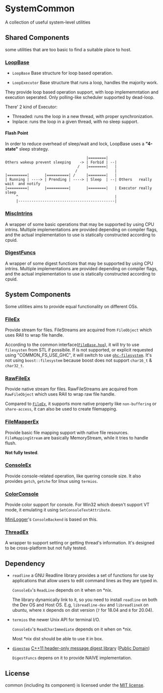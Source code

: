 # SystemCommon

A collection of useful system-level utilities

## Shared Components

some utilities that are too basic to find a suitable place to host.

### [LoopBase](./LoopBase.h)

* `LoopBase`    Base structure for loop based operation.

* `LoopExecutor`    Base structure that runs a loop, handles the majority work.

They provide loop based operation support, with loop implememntation and execution seperated. Only polling-like scheduler supported by dead-loop.

There' 2 kind of Executor:

* Threaded: runs the loop in a new thread, with proper synchronization.
* Inplace:  runs the loop in a given thread, with no sleep support.

#### Flash Point

In order to reduce overhead of sleep/wait and lock, LoopBase uses a **"4-state"** sleep strategy.

```
                                     |========|
Others wakeup prevent sleeping    -> | Forbid | --|
                                 /   |========|   |
                                /                 |
|=========|       |==========| /     |========|   |
| Running | ----> | Prending | ----> | Sleep  | --| Others   really wait  and notify
|=========|       |==========|       |========|   | Executor really sleep
     ^                                            |
     |--------------------------------------------|
```

### [MiscIntrins](./MiscIntrins.h)

A wrapper of some basic operations that may be supported by using CPU intrins. Multiple implementations are provided depending on compiler flags, and the actual implementation to use is statically constructed according to cpuid.

### [DigestFuncs](./MiscIntrins.h)

A wrapper of some digest functions that may be supported by using CPU intrins. Multiple implementations are provided depending on compiler flags, and the actual implementation to use is statically constructed according to cpuid.

## System Components

Some utilities aims to provide equal functionality on different OSs.

### [FileEx](./FileEx.h)

Provide stream for files. FileStreams are acquired from `FileObject` which uses RAII to wrap file handle.

According to the common interface([`FileBase.hpp`](../common/FileBase.hpp)), it will try to use `filesysten` from STL if possibile. If is not supported, or explicit requested using "COMMON_FS_USE_GHC", it will switch to use [`ghc-filesystem`](https://github.com/gulrak/filesystem).
It's not using `boost::filesystem` because boost does not support `char16_t` & `char32_t`.

### [RawFileEx](./RawFileEx.h)

Provide native stream for files. RawFileStreams are acquired from `RawFileObject` which uses RAII to wrap raw file handle.

Compared to [`FileEx`](./FileEx.h), it supports more native property like `non-buffering` or `share-access`, it can also be used to create filemapping.

### [FileMapperEx](./FileMapperEx.h)

Provide basic file mapping support with native file resources. `FileMappingStream` are basically MemoryStream, while it tries to handle flush.

**Not fully tested**.

### [ConsoleEx](./ConsoleEx.h)

Provide console-related operation, like quering console size. It also provides `getch`, `getche` for linux using `termios`.

### [ColorConsole](./ColorConsole.h)

Provide color support for console. For Win32 which doesn't support VT mode, it emulating it using `SetConsoleTextAttribute`.

[MiniLogger](../MiniLogger)'s `ConsoleBackend` is based on this.

### [ThreadEx](./ThreadEx.h)

A wrapper to support setting or getting thread's information. It's designed to be cross-platform but not fully tested.

## Dependency

* `readline` a GNU Readline library provides a set of functions for use by applications that allow users to edit command lines as they are typed in.

  `ConsoleEx`'s `ReadLine` depends on it when on *nix.

  The library dynamically link to it, so you need to install `readline` on both the Dev OS and Host OS. E.g, `libreadline-dev` and `libreadlineX` on ubuntu, where `X` depends on dist version (`7` for 18.04 and `8` for 20.04).

* `termios` the newer Unix API for terminal I/O.
  
  `ConsoleEx`'s `ReadCharImmediate` depends on it when on *nix.
  
  Most *nix dist should be able to use it in box.

* [`digestpp`](../3rdParty/digestpp) [C++11 header-only message digest library](https://github.com/kerukuro/digestpp) ([Public Domain](../3rdParty/digestpp/LICENSE))

  `DigestFuncs` depens on it to provide NAIVE implementation.

## License

common (including its component) is licensed under the [MIT license](../License.txt).